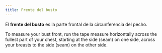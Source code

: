 ```yaml
---
title: Frente del busto
---
```


El **frente del busto** es la parte frontal de la circunferencia del pecho.

To measure your bust front, run the tape measure horizontally across the fullest part of your chest, starting at the side (seam) on one side, across your breasts to the side (seam) on the other side.
<MeasieImage />

